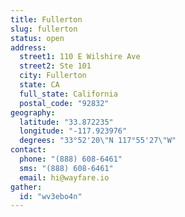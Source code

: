 ```yaml
---
title: Fullerton
slug: fullerton
status: open
address:
  street1: 110 E Wilshire Ave
  street2: Ste 101
  city: Fullerton
  state: CA
  full_state: California
  postal_code: "92832"
geography:
  latitude: "33.872235"
  longitude: "-117.923976"
  degrees: "33°52'20\"N 117°55'27\"W"
contact:
  phone: "(888) 608-6461"
  sms: "(888) 608-6461"
  email: hi@wayfare.io
gather:
  id: "wv3ebo4n"
---
```

